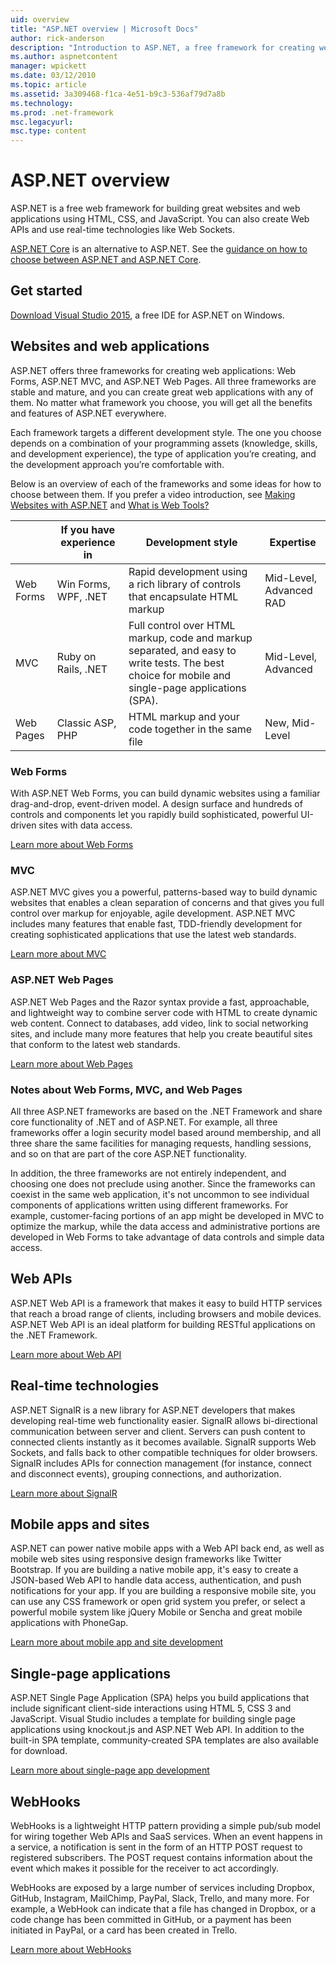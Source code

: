 ```yaml
---
uid: overview
title: "ASP.NET overview | Microsoft Docs"
author: rick-anderson
description: "Introduction to ASP.NET, a free framework for creating websites, web applications, and web APIs."
ms.author: aspnetcontent
manager: wpickett
ms.date: 03/12/2010
ms.topic: article
ms.assetid: 3a309468-f1ca-4e51-b9c3-536af79d7a8b
ms.technology: 
ms.prod: .net-framework
msc.legacyurl: 
msc.type: content
---
```


# ASP.NET overview

ASP.NET is a free web framework for building great websites and web applications using HTML, CSS, and JavaScript. You can also create Web APIs and use real-time technologies like Web Sockets.

[ASP.NET Core](https://docs.microsoft.com/aspnet/core/) is an alternative to ASP.NET.  See the [guidance on how to choose between ASP.NET and ASP.NET Core](https://docs.microsoft.com/aspnet/core/choose-aspnet-framework).

## Get started

[Download Visual Studio 2015](https://go.microsoft.com/fwlink/?LinkId=826064), a free IDE for ASP.NET on Windows.

## Websites and web applications

 ASP.NET offers three frameworks for creating web applications: Web Forms, ASP.NET MVC, and ASP.NET Web Pages. All three frameworks are stable and mature, and you can create great web applications with any of them. No matter what framework you choose, you will get all the benefits and features of ASP.NET everywhere.

Each framework targets a different development style. The one you choose depends on a combination of your programming assets (knowledge, skills, and development experience), the type of application you’re creating, and the development approach you’re comfortable with.

Below is an overview of each of the frameworks and some ideas for how to choose between them. If you prefer a video introduction, see [Making Websites with ASP.NET](https://channel9.msdn.com/Blogs/ASP-NET-Site-Videos/Making-Websites-with-ASPNET) and [What is Web Tools?](https://channel9.msdn.com/Blogs/ASP-NET-Site-Videos/what-is-web-tools)

|   | If you have experience in | Development style | Expertise | 
|-----------|----------------------|-----------------------------------------------------|----------------|
| Web Forms | Win Forms, WPF, .NET | Rapid development using a rich library of controls that encapsulate HTML markup | Mid-Level, Advanced RAD |
| MVC       | Ruby on Rails, .NET  | Full control over HTML markup, code and markup separated, and easy to write tests. The best choice for mobile and single-page applications (SPA). | Mid-Level, Advanced |
| Web Pages  | Classic ASP, PHP     | HTML markup and your code together in the same file | New, Mid-Level |

### Web Forms

With ASP.NET Web Forms, you can build dynamic websites using a familiar drag-and-drop, event-driven model. A design surface and hundreds of controls and components let you rapidly build sophisticated, powerful UI-driven sites with data access. 

[Learn more about Web Forms](web-forms/index.md)

### MVC

ASP.NET MVC gives you a powerful, patterns-based way to build dynamic websites that enables a clean separation of concerns and that gives you full control over markup for enjoyable, agile development. ASP.NET MVC includes many features that enable fast, TDD-friendly development for creating sophisticated applications that use the latest web standards. 

[Learn more about MVC](mvc/index.md)

### ASP.NET Web Pages

ASP.NET Web Pages and the Razor syntax provide a fast, approachable, and lightweight way to combine server code with HTML to create dynamic web content. Connect to databases, add video, link to social networking sites, and include many more features that help you create beautiful sites that conform to the latest web standards.

[Learn more about Web Pages](web-pages/index.md)

### Notes about Web Forms, MVC, and Web Pages

All three ASP.NET frameworks are based on the .NET Framework and share core functionality of .NET and of ASP.NET. For example, all three frameworks offer a login security model based around membership, and all three share the same facilities for managing requests, handling sessions, and so on that are part of the core ASP.NET functionality.

In addition, the three frameworks are not entirely independent, and choosing one does not preclude using another. Since the frameworks can coexist in the same web application, it's not uncommon to see individual components of applications written using different frameworks. For example, customer-facing portions of an app might be developed in MVC to optimize the markup, while the data access and administrative portions are developed in Web Forms to take advantage of data controls and simple data access.

## Web APIs

ASP.NET Web API is a framework that makes it easy to build HTTP services that reach a broad range of clients, including browsers and mobile devices. ASP.NET Web API is an ideal platform for building RESTful applications on the .NET Framework.

[Learn more about Web API](web-api/index.md)

<!-- Put first under Web API TOC:  Watch video (9 minutes) https://channel9.msdn.com/Blogs/ASP-NET-Site-Videos/services-and-aspnet -->

## Real-time technologies

ASP.NET SignalR is a new library for ASP.NET developers that makes developing real-time web functionality easier. SignalR allows bi-directional communication between server and client. Servers can push content to connected clients instantly as it becomes available. SignalR supports Web Sockets, and falls back to other compatible techniques for older browsers. SignalR includes APIs for connection management (for instance, connect and disconnect events), grouping connections, and authorization.

[Learn more about SignalR](signalr/index.md)

<!-- Put first under SignalR TOC:  Watch video (6 minutes) https://channel9.msdn.com/Blogs/ASP-NET-Site-Videos/signalr-and-the-real-time-web -->

## Mobile apps and sites 

ASP.NET can power native mobile apps with a Web API back end, as well as mobile web sites using responsive design frameworks like Twitter Bootstrap. If you are building a native mobile app, it's easy to create a JSON-based Web API to handle data access, authentication, and push notifications for your app. If you are building a responsive mobile site, you can use any CSS framework or open grid system you prefer, or select a powerful mobile system like jQuery Mobile or Sencha and great mobile applications with PhoneGap.

[Learn more about mobile app and site development](mobile/index.md)

<!-- Put first under mobile TOC:  Watch video (11 minutes) https://channel9.msdn.com/Blogs/ASP-NET-Site-Videos/aspnet-and-mobile -->

## Single-page applications 

ASP.NET Single Page Application (SPA) helps you build applications that include significant client-side interactions using HTML 5, CSS 3 and JavaScript. Visual Studio includes a template for building single page applications using knockout.js and ASP.NET Web API. In addition to the built-in SPA template, community-created SPA templates are also available for download.

[Learn more about single-page app development](single-page-application/index.md)

## WebHooks

WebHooks is a lightweight HTTP pattern providing a simple pub/sub model for wiring together Web APIs and SaaS services. When an event happens in a service, a notification is sent in the form of an HTTP POST request to registered subscribers. The POST request contains information about the event which makes it possible for the receiver to act accordingly.

WebHooks are exposed by a large number of services including Dropbox, GitHub, Instagram, MailChimp, PayPal, Slack, Trello, and many more. For example, a WebHook can indicate that a file has changed in Dropbox, or a code change has been committed in GitHub, or a payment has been initiated in PayPal, or a card has been created in Trello.

[Learn more about WebHooks](webhooks/index.md)





<!--
Create Deployment TOC based on https://www.asp.net/aspnet/overview/deployment
Copy deployment content map to MVC, WebForms, Web Pages, Web API sections.
Copy Web Deployment in Enterprise from WebForms to MVC
Move under ASP.NET Best practices
	What not to do in ASP​.NET, and what to do instead https://review.docs.microsoft.cus/aspnet/aspnet/overview/web-development-best-practices/what-not-to-do-in-aspnet-and-what-to-do-instead
	Async and await https://channel9.msdn.com/Blogs/ASP-NET-Site-Videos/async-and-await
	Building Real World Cloud Apps with Azure https://review.docs.microsoft.com/aspnet/aspnet/overview/developing-apps-with-windows-azure/building-real-world-cloud-apps-with-windows-azure/introduction
	Hands on Lab: Maintainable Azure Websites: Managing Change and Scale https://review.docs.microsoft.com/aspnet/aspnet/overview/developing-apps-with-windows-azure/maintainable-azure-websites-managing-change-and-scale

-->

